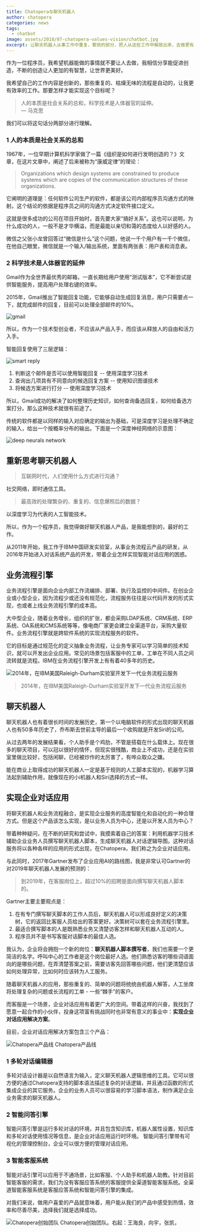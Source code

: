 ```yaml
---
title: Chatopera与聊天机器人
author: chatopera
categories: news
tags:
  - chatbot
image: assets/2018/07-chatopera-values-vision/chatbot.jpg
excerpt: 让聊天机器人从事工作中重复、繁琐的部分，把人从这些工作中解放出来，去做更有价值的事情。
---
```


作为一位程序员，我希望机器能做的事情就不要让人去做，我相信分享能促进创造，不断的创造让人更加的有智慧，让世界更美好。

我希望自己的工作内容是创新的，那些重复的、枯燥无味的流程是自动的，让我更有效率的工作。那要怎样才能实现这个目标呢？

> 人的本质是社会关系的总和，科学技术是人体器官的延伸。  
> &mdash; 马克思

我们可以将这句话分两部分进行理解。

### 1 人的本质是社会关系的总和

1967年，一位早期计算机科学家做了一篇《组织是如何进行发明创造的？》文章，在这片文章中，阐述了后来被称为“康威定律”的理论：

> Organizations which design systems are constrained to produce systems which are copies of the communication structures of these organizations.

它阐明的道理是：任何软件公司生产的软件，都是该公司内部程序员沟通方式的映射。这个结论的依据是程序员之间的沟通方式决定软件接口定义。

这就是很多成功的公司在项目开始时，首先要大家“搞好关系”。这也可以说明，为什么成功的人，一般不是才华横溢，而是最能以亲切和蔼的态度给人以好感的人。

微信之父张小龙曾回答过“微信是什么”这个问题，他说一千个用户有一千个微信，在他自己眼里，微信就是一个输入/输出系统，里面有两张表：用户表和消息表。

### 2 科学技术是人体器官的延伸

Gmail作为全世界最优秀的邮箱，一直长期给用户使用“测试版本”，它不断尝试提供智能服务，提高用户处理右键的效率。

2015年，Gmail推出了智能回复功能，它能够自动生成回复消息，用户只需要点一下，就完成邮件的回复，目前可以处理全部邮件的10%。

![gmail](/assets/2018/07-chatopera-values-vision/gmail.jpg)

所以，作为一个技术型创业者，不应该从产品入手，而应该从释放人的自由和活力入手。

智能回复使用了三层逻辑：

![smart reply](/assets/2018/07-chatopera-values-vision/smart-reply.jpg)

1. 判断这个邮件是否可以使用智能回复 -- 使用深度学习技术
1. 查询出几项具有不同意向的候选回复方案 -- 使用知识图谱技术
1. 将候选方案进行打分 -- 使用深度学习技术

所以，Gmail成功的解决了如何整理历史知识，如何查询备选回复，如何给备选方案打分。那么这种技术就很有前途了。

传统的软件都是以同样的输入对应确定的输出为基础，可是深度学习是处理不确定的输入，给出一个按概率分布的输出。下面是一个深度神经网络的示意图：

![deep neurals network](/assets/2018/07-chatopera-values-vision/deep-neural-network.jpg)

## 重新思考聊天机器人

> 互联网时代，人们使用什么方式进行沟通？

社交网络，即时通信工具。

> 最高效的处理繁杂的、重复的、信息爆照后的数据？

以深度学习为代表的人工智能技术。

所以，作为一个程序员，我觉得做好聊天机器人产品，是我能想到的，最好的工作。

从2011年开始，我工作于IBM中国研发实验室，从事业务流程云产品的研发，从2016年开始进入对话系统产品的开发，带着企业怎样实现智能对话应用的困惑。

## 业务流程引擎

业务流程引擎是面向企业内部工作流编排、部署、执行及监控的中间件。在创业企业或小型企业，因为流程少或还没有规范化，流程服务往往是以代码开发的形式实现，也或者上线业务流程引擎的成本高。

大中型企业，随着业务增长，组织的扩张，都会采购LDAP系统、CRM系统、ERP系统、OA系统和CMS系统等等，像电商厂家更会建立全渠道平台，采购大量软件。业务流程引擎就是跨软件系统的实现流程服务的软件。

它的目标是通过规范化的定义抽象业务流程，让业务专家可以学习简单的技术知识，就可以开发出企业应用。常见的场景包括客服中的工单，工单在不同人员之间流转就是流程。IBM在业务流程引擎开发上有有着40多年的历史。

![2014年，在IBM美国Raleigh-Durham实验室开发下一代业务流程云服务](/assets/2018/07-chatopera-values-vision/ibm.jpg)
> 2014年，在IBM美国Raleigh-Durham实验室开发下一代业务流程云服务

## 聊天机器人

聊天机器人也有着很长时间的发展历史，第一个以电脑软件的形式出现的聊天机器人也有50多年历史了，乔布斯去世前主导的最后一个收购就是开发Siri的公司。

从过去两年的发展结果看，个人助手是个鸡肋，不管是搭载在什么载体上。现在很多的聊天项目，可以冠以很好的情怀，但现实很残酷，商业上不成功，还是在实验室里做比较好，包括闲聊，已经被炒作的太厉害了，有哗众取众之嫌。

能在商业上取得成功的聊天机器人一定是基于规则的人工脚本实现的，机器学习算法起到辅助作用，就像现在的小i机器人和Siri选择的方式一样。

## 实现企业对话应用

将聊天机器人和业务流程融合，是实现企业服务的高度智能化和自动化的一种合理方式。但是这个产品该怎么实现，是以业务人员为中心，还是以开发人员为中心？

带着种种疑问，在不断的研究和尝试中，我摸索着自己的答案：利用机器学习技术辅助企业业务人员撰写聊天机器人脚本，生成聊天机器人对话逻辑导图。这种对话服务将以各种各样的应用的形式出现，在Chatopera，我们称之为企业对话应用。

与此同时，2017年Gartner发布了企业应用AI的路线图，我是非常认可Gartner的对2019年聊天机器人发展的预测的：

> 到2019年，在客服岗位上，超过10%的招聘是面向撰写聊天机器人脚本的。

Gartner主要主要观点是：

1. 在有专门撰写聊天脚本的工作人员后，聊天机器人可以形成良好定义的决策树，它的返回比客服人员给出的答案更好。决策树可以套在业务流程引擎里。
1. 最适合撰写脚本的人是既熟悉业务又清楚访客怎样和聊天机器人互动的人。
1. 程序员并不是书写客服对话脚本的最佳人选。

我认为，企业将会拥抱一个新的岗位：**聊天机器人脚本撰写者**，我们也需要一个更简洁的名字。呼叫中心的工作者是这个岗位最好人选。他们熟悉访客的哪些词语面向的是哪些问题，在弄清楚答案之前，需要访客先回答哪些问题，他们更清楚应该如何处理异常，比如何时应该转为人工服务。

随着聊天机器人的应用，那些重复的、简单的问题将统统由机器人解答，人工坐席将处理复杂的问题或长流程的工单 - 一些“棘手”的客户。

而客服是一个场景，企业对话应用有着更广大的空间。带着这样的兴奋，我找到了愿意一起合作的小伙伴，投身这项富有挑战同时也非常有意义的事业中：**实现企业对话应用解决方案**。

目前，企业对话应用解决方案包含三个产品：

![Chatopera产品线](/assets/2018/07-chatopera-values-vision/chatopera.png)
Chatopera产品线

### 1 多轮对话编辑器

多轮对话设计器是以自然语言为输入，定义聊天机器人逻辑思维的工具。它可以很方便的通过Chatopera支持的脚本语法描述复杂的对话逻辑，并且通过函数的形式集成企业的其它服务。企业的业务人员可以很容易的学习脚本语法，制作满足企业业务需求的聊天机器人。

### 2 智能问答引擎

智能问答引擎是运行多轮对话的环境，并且包含知识库，机器人属性设置，知识库和多轮对话使用情况等信息，是企业对话应用运行时环境。 智能问答引擎带有可视化的管理控制台，企业可以很方便的管理对话应用。

### 3 智能客服系统

智能对话引擎可以应用于不通场景，比如客服、个人助手和机器人助教。针对目前智能客服的需求，我们为没有客服应答系统的客服提供全渠道智能客服系统。全渠道智能客服系统是客服应答系统和智能问答引擎的集成。

对我们来说，做用户喜爱的产品就意味着，用户能从我们的产品中感受到热情，效率和尽善尽美，选择我们就是选择成功。

![Chatopera创始团队](/assets/2018/07-chatopera-values-vision/founding-team.jpg)
Chatopera创始团队。右起：王海良，向宇，张凯，

